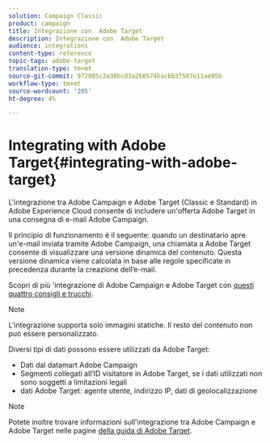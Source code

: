 ```yaml
---
solution: Campaign Classic
product: campaign
title: Integrazione con  Adobe Target
description: Integrazione con  Adobe Target
audience: integrations
content-type: reference
topic-tags: adobe-target
translation-type: tm+mt
source-git-commit: 972885c3a38bcd3a260574bacbb3f507e11ae05b
workflow-type: tm+mt
source-wordcount: '205'
ht-degree: 4%

---
```



# Integrating with Adobe Target{#integrating-with-adobe-target}

L&#39;integrazione tra  Adobe Campaign e  Adobe Target (Classic e Standard) in Adobe Experience Cloud consente di includere un&#39;offerta  Adobe Target in una  consegna di e-mail Adobe Campaign.

Il principio di funzionamento è il seguente: quando un destinatario apre un&#39;e-mail inviata tramite  Adobe Campaign, una chiamata a  Adobe Target consente di visualizzare una versione dinamica del contenuto. Questa versione dinamica viene calcolata in base alle regole specificate in precedenza durante la creazione dell’e-mail.

Scopri di più &#39;integrazione di Adobe Campaign e  Adobe Target con [questi quattro consigli e trucchi](https://www.adobe.com/content/dam/www/us/en/marketing/campaign/pdfs/Adobe_Campaign_for_Target_Tips_and_Tricks.pdf).
>[!NOTE]
>
>L&#39;integrazione supporta solo immagini statiche. Il resto del contenuto non può essere personalizzato.

Diversi tipi di dati possono essere utilizzati da  Adobe Target:

* Dati dal datamart Adobe Campaign 
* Segmenti collegati all’ID visitatore in  Adobe Target, se i dati utilizzati non sono soggetti a limitazioni legali
*  dati Adobe Target: agente utente, indirizzo IP, dati di geolocalizzazione

>[!NOTE]
>
>Potete inoltre trovare informazioni sull&#39;integrazione tra  Adobe Campaign e  Adobe Target nelle pagine [della guida di Adobe Target](https://docs.adobe.com/content/help/it-IT/target/using/integrate/campaign-and-target.html).
